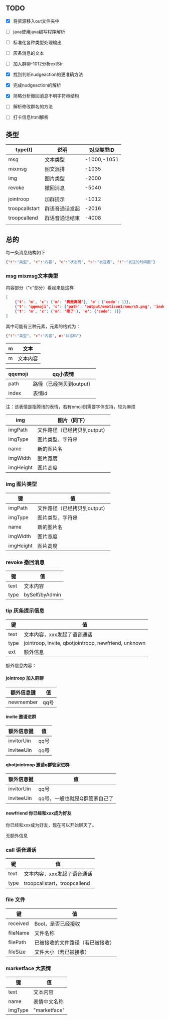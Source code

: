 ## TODO

- [x] 将资源移入out文件夹中
- [ ] java使用java编写程序解析
- [ ] 标准化各种类型处理输出
- [ ] 灰条消息的文本
- [ ] 加入群聊-1012分析extStr
- [x] 找到判断nudgeaction的更准确方法
- [x] 完成nudgeaction的解析
- [x] 简略分析撤回消息不明字符串结构
- [ ] 解析修改群名的方法
- [ ] 打卡信息html解析



## 类型

| type(t)        | 说明           | 对应类型ID  |
| -------------- | -------------- | ----------- |
| msg            | 文本类型       | -1000,-1051 |
| mixmsg         | 图文混排       | -1035       |
| img            | 图片类型       | -2000       |
| revoke         | 撤回消息       | -5040       |
|                |                |             |
| jointroop      | 加群提示       | -1012       |
| troopcallstart | 群语音通话发起 | -2016       |
| troopcallend   | 群语音通话结束 | -4008       |
|                |                |             |



## 总的

每一条消息结构如下

```json
{"t":"类型", "c":"内容", "e":"状态码", "s":"发送者", "i":"发送的时间戳"}
```



### msg mixmsg文本类型

内容部分（"c"部分）看起来是这样

```json
[
    {'t': 'm', 'c': {'m': '真是离蒲'}, 'e': {'code': 1}},
 	{'t': 'qqemoji', 'c': {'path': 'output/emoticon1/new/s5.png', 'index': '5'}, 'e': {'code': 1}},
    {'t': 'm', 'c': {'m': '绝了'}, 'e': {'code': 1}}
]
```

其中可能有三种元素，元素的格式为：

```json
{"t":"类型", "c":"内容", e:"状态码"}
```



| m    | 文本     |
| ---- | -------- |
| m    | 文本内容 |

| qqemoji | qq小表情                 |
| ------- | ------------------------ |
| path    | 路径（已经拷贝到output） |
| index   | 表情id                   |

注：该表情是指腾讯的表情，若有emoji则需要字体支持，较为麻烦

| img       | 图片（同下）                 |
| --------- | ---------------------------- |
| imgPath   | 文件路径（已经拷贝到output） |
| imgType   | 图片类型，字符串             |
| name      | 新的图片名                   |
| imgWidth  | 图片宽度                     |
| imgHeight | 图片高度                     |

### img  图片类型

| 键        | 值                           |
| --------- | ---------------------------- |
| imgPath   | 文件路径（已经拷贝到output） |
| imgType   | 图片类型，字符串             |
| name      | 新的图片名                   |
| imgWidth  | 图片宽度                     |
| imgHeight | 图片高度                     |

### revoke  撤回消息

| 键   | 值             |
| ---- | -------------- |
| text | 文本内容       |
| type | bySelf/byAdmin |

### 

### tip  灰条提示信息

| 键   | 值                                                   |
| ---- | ---------------------------------------------------- |
| text | 文本内容，xxx发起了语音通话                          |
| type | jointroop, invite, qbotjointroop, newfriend, unknown |
| ext  | 额外信息                                             |

额外信息内容：

#### jointroop  加入群聊

| 额外信息键 | 值   |
| ---------- | ---- |
| newmember  | qq号 |

#### invite  邀请进群

| 额外信息键 | 值   |
| ---------- | ---- |
| invitorUin | qq号 |
| inviteeUin | qq号 |

#### qbotjointroop  邀请q群管家进群

| 额外信息键 | 值                            |
| ---------- | ----------------------------- |
| invitorUin | qq号                          |
| inviteeUin | qq号，一般也就是Q群管家自己了 |

#### newfriend 你已经和xxx成为好友

你已经和xxx成为好友，现在可以开始聊天了。

无额外信息

### call  语音通话

| 键   | 值                           |
| ---- | ---------------------------- |
| text | 文本内容，xxx发起了语音通话  |
| type | troopcallstart，troopcallend |

### file 文件

| 键       | 值                               |
| -------- | -------------------------------- |
| received | Bool，是否已经接收               |
| fileName | 文件名称                         |
| filePath | 已被接收的文件路径（若已被接收） |
| fileSize | 文件大小（若已被接收）           |

### marketface 大表情

| 键      | 值           |
| ------- | ------------ |
| text    | 文本内容     |
| name    | 表情中文名称 |
| imgType | "marketface" |
